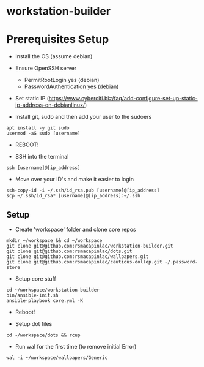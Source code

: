 # workstation-builder

# Prerequisites Setup

- Install the OS (assume debian)
- Ensure OpenSSH server
    - PermitRootLogin yes (debian)
    - PasswordAuthentication yes (debian)
- Set static IP (https://www.cyberciti.biz/faq/add-configure-set-up-static-ip-address-on-debianlinux/)

- Install git, sudo and then add your user to the sudoers

```
apt install -y git sudo
usermod -aG sudo [username]
```


- REBOOT!

- SSH into the terminal

```
ssh [username]@[ip_address]
```

- Move over your ID's and make it easier to login

```
ssh-copy-id -i ~/.ssh/id_rsa.pub [username]@[ip_address]
scp ~/.ssh/id_rsa* [username]@[ip_address]:~/.ssh
```

## Setup

- Create 'workspace' folder and clone core repos

```
mkdir ~/workspace && cd ~/workspace
git clone git@github.com:rsmacapinlac/workstation-builder.git
git clone git@github.com:rsmacapinlac/dots.git
git clone git@github.com:rsmacapinlac/wallpapers.git
git clone git@github.com:rsmacapinlac/cautious-dollop.git ~/.password-store
```

- Setup core stuff

```
cd ~/workspace/workstation-builder
bin/ansible-init.sh
ansible-playbook core.yml -K
```

- Reboot!

- Setup dot files

```
cd ~/workspace/dots && rcup
```

- Run wal for the first time (to remove initial Error)

```
wal -i ~/workspace/wallpapers/Generic
```

